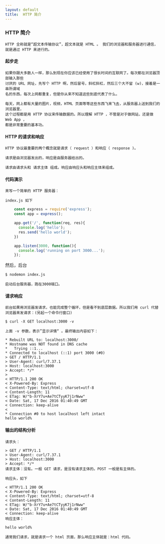 ```yaml
---
layout: default
title:  HTTP 简介
---
```



###  HTTP 简介

    HTTP 全称就是“超文本传输协议”，超文本就是 HTML 。 我们的浏览器和服务器进行通信，
    就是通过 HTTP 来进行的。

####  起步走

    如果你跟大多数人一样，那么到现在你应该已经使用了很长时间的互联网了。每次都在浏览器顶部输入那些
    讨厌的 URL 网址，先写个 HTTP 啊，然后冒号，斜杠斜杠，然后三个大不留 (w)，接着是一串所谓域
    名的东西，每次上网都重复，但是你从来不知道这些到底代表了什么。

    每天，网上都有大量的图片，视频，HTML 页面等等这些东西飞来飞去，从服务器上送到我们的浏览器里，
    这个过程都是用 HTTP 协议来传输数据的。所以理解 HTTP ，不管是对于做网站，还是做 Web App ，
    都是非常重要的基本功。



####  HTTP 的请求和响应

    HTTP 协议最重要的两个概念就是请求（ request ）和响应（ response )。

    请求是由浏览器发出的，响应是由服务器给出的。

    请求由请求头和 请求主体 组成。响应由响应头和响应主体来组成。

####  代码演示

    来写一个简单的 HTTP 服务器：

    index.js 如下

```js
    const express = require('express');
    const app = express();

    app.get('/', function(req, res){
      console.log('hello');
      res.send('hello world');
    })

    app.listen(3000, function(){
      console.log('running on port 3000...');
    });
```

然后，后台

    $ nodemon index.js

    启动后台服务器，跑在3000端口。

#### 请求响应

    前台如果用浏览器发请求，也能完成整个循环，但是看不到底层数据。所以我们用 curl 代替
    浏览器来发请求：(另起一个命令行窗口)

    $ curl -X GET localhost:3000 -v

    上面 -v 参数，表示”显示详情“ 。最终输出内容如下：

    * Rebuilt URL to: localhost:3000/
    * Hostname was NOT found in DNS cache
    *   Trying ::1...
    * Connected to localhost (::1) port 3000 (#0)
    > GET / HTTP/1.1
    > User-Agent: curl/7.37.1
    > Host: localhost:3000
    > Accept: */*
    >
    < HTTP/1.1 200 OK
    < X-Powered-By: Express
    < Content-Type: text/html; charset=utf-8
    < Content-Length: 11
    < ETag: W/"b-XrY7u+Ae7tCTyyK7j1rNww"
    < Date: Sat, 17 Dec 2016 01:40:49 GMT
    < Connection: keep-alive
    <
    * Connection #0 to host localhost left intact
    hello world%

####  输出的结构分析

    请求头：

    > GET / HTTP/1.1
    > User-Agent: curl/7.37.1
    > Host: localhost:3000
    > Accept: */*
    请求主体：没有。一般 GET 请求，是没有请求主体的。POST 一般是有主体的。

    响应头，如下

    < HTTP/1.1 200 OK
    < X-Powered-By: Express
    < Content-Type: text/html; charset=utf-8
    < Content-Length: 11
    < ETag: W/"b-XrY7u+Ae7tCTyyK7j1rNww"
    < Date: Sat, 17 Dec 2016 01:40:49 GMT
    < Connection: keep-alive
    响应主体：

    hello world%

    通常我们请求，就是请求一个 html 页面，那么响应主体就是：html 代码。
